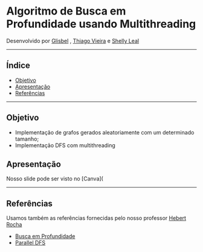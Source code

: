 
# Algoritmo de Busca em Profundidade usando Multithreading

Desenvolvido por [Glisbel](https://github.com/glisbel?tab=repositories) , [Thiago Vieira](https://github.com/MustPlay) e [Shelly Leal](https://github.com/ShellyLeal05)

---

## Índice

- [Objetivo](#Objetivo)
- [Apresentação](#Apresentação)
- [Referências](#Referências)

---  

## Objetivo 

- Implementação de grafos gerados aleatoriamente com um determinado tamanho;
- Implementação DFS com multithreading

## Apresentação 

Nosso slide pode ser visto no [Canva](

---

## Referências





Usamos também as referências fornecidas pelo nosso professor [Hebert Rocha](https://github.com/hbgit)

- [Busca em Profundidade](https://www.ime.usp.br/~pf/algoritmos_para_grafos/aulas/dfs.html)
- [Parallel DFS](https://www.daniweb.com/programming/software-development/threads/456242/parallel-dfs)
